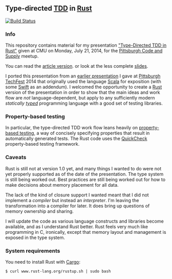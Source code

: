 ## Type-directed [TDD](http://en.wikipedia.org/wiki/Test-driven_development) in [Rust](http://www.rust-lang.org/)

[![Build Status](https://travis-ci.org/FranklinChen/type-directed-tdd-rust.png)](https://travis-ci.org/FranklinChen/type-directed-tdd-rust)

### Info

This repository contains material for my presentation ["Type-Directed TDD in Rust"](http://www.meetup.com/Pittsburgh-Code-Supply/events/183483622/) given at CMU on Monday, July 21, 2014, for the [Pittsburgh Code and Supply](http://www.codeandsupply.co/) meetup.

You can read the [article version](https://github.com/FranklinChen/type-directed-tdd-rust/blob/master/presentation/article.pdf). or look at the less complete [slides](https://github.com/FranklinChen/type-directed-tdd-rust/blob/master/presentation/presentation.pdf).

I ported this presentation from an [earlier presentation](https://github.com/FranklinChen/talk-on-type-directed-tdd-using-fizzbuzz) I gave at [Pittsburgh TechFest](http://pghtechfest.com/) 2014 that originally used the language [Scala](http://scala-lang.org/) for exposition (with some [Swift](http://developer.apple.com/swift/) as an addendum). I welcomed the opportunity to create a [Rust](http://www.rust-lang.org/) version of the presentation in order to show that the main ideas and work flow are *not* language-dependent, but apply to any sufficiently modern *statically [typed](http://en.wikipedia.org/wiki/Type_system)* programming language with a good set of testing libraries.

### Property-based testing

In particular, the type-directed TDD work flow leans heavily on [property-based testing](http://en.wikipedia.org/wiki/QuickCheck), a way of concisely specifying properties that result in automatically generated tests. The Rust code uses the [QuickCheck](https://github.com/BurntSushi/quickcheck) property-based testing framework.

### Caveats

Rust is still not at version 1.0 yet, and many things I wanted to do were not yet properly supported as of the date of the presentation. The type system is still being worked out. Best practices are still being worked out for how to make decisions about memory placement for all data.

The lack of the kind of closure support I wanted meant that I did not implement a *compiler* but instead an *interpreter*. I'm leaving the transformation into a compiler for later. It does bring up questions of memory ownership and sharing.

I will update the code as various language constructs and libraries become available, and as I understand Rust better. Rust feels very much like programming in C, ironically, except that memory layout and management is exposed in the type system.

### System requirements

You need to install Rust with [Cargo](http://crates.io/):

```
$ curl www.rust-lang.org/rustup.sh | sudo bash
```

